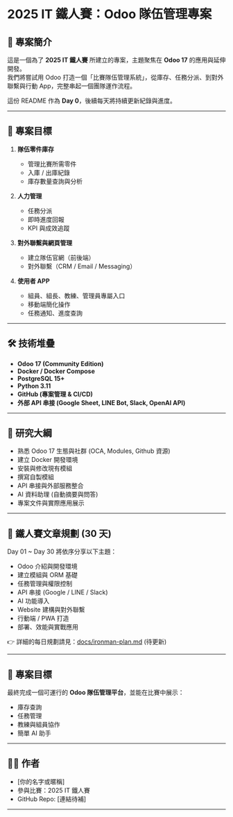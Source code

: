 # 2025 IT 鐵人賽：Odoo 隊伍管理專案

## 📖 專案簡介

這是一個為了 **2025 IT 鐵人賽** 所建立的專案，主題聚焦在 **Odoo 17** 的應用與延伸開發。  
我們將嘗試用 Odoo 打造一個「比賽隊伍管理系統」，從庫存、任務分派、到對外聯繫與行動 App，完整串起一個團隊運作流程。

這份 README 作為 **Day 0**，後續每天將持續更新紀錄與進度。

---

## 🎯 專案目標

1. **隊伍零件庫存**  
   - 管理比賽所需零件  
   - 入庫 / 出庫紀錄  
   - 庫存數量查詢與分析  

2. **人力管理**  
   - 任務分派  
   - 即時進度回報  
   - KPI 與成效追蹤  

3. **對外聯繫與網頁管理**  
   - 建立隊伍官網（前後端）  
   - 對外聯繫（CRM / Email / Messaging）  

4. **使用者 APP**  
   - 組員、組長、教練、管理員專屬入口  
   - 移動端簡化操作  
   - 任務通知、進度查詢  

---

## 🛠 技術堆疊

- **Odoo 17 (Community Edition)**  
- **Docker / Docker Compose**  
- **PostgreSQL 15+**  
- **Python 3.11**  
- **GitHub (專案管理 & CI/CD)**  
- **外部 API 串接 (Google Sheet, LINE Bot, Slack, OpenAI API)**  

---

## 📌 研究大綱

- 熟悉 Odoo 17 生態與社群 (OCA, Modules, Github 資源)  
- 建立 Docker 開發環境  
- 安裝與修改現有模組  
- 撰寫自製模組  
- API 串接與外部服務整合  
- AI 資料助理 (自動摘要與問答)  
- 專案文件與實際應用展示  

---

## 📅 鐵人賽文章規劃 (30 天)

Day 01 ~ Day 30 將依序分享以下主題：

- Odoo 介紹與開發環境  
- 建立模組與 ORM 基礎  
- 任務管理與權限控制  
- API 串接 (Google / LINE / Slack)  
- AI 功能導入  
- Website 建構與對外聯繫  
- 行動端 / PWA 打造  
- 部署、效能與實戰應用  

👉 詳細的每日規劃請見：[docs/ironman-plan.md](docs/ironman-plan.md) (待更新)

---

## 🚀 專案目標

最終完成一個可運行的 **Odoo 隊伍管理平台**，並能在比賽中展示：  

- 庫存查詢  
- 任務管理  
- 教練與組員協作  
- 簡單 AI 助手  

---

## 👨‍💻 作者

- [你的名字或暱稱]  
- 參與比賽：2025 IT 鐵人賽  
- GitHub Repo: [連結待補]  

---
